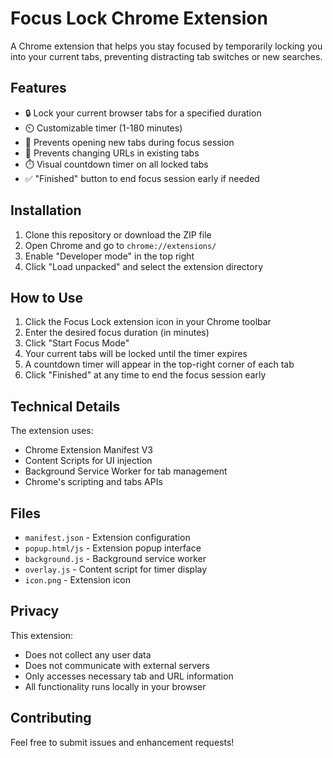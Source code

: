 # Focus Lock Chrome Extension

A Chrome extension that helps you stay focused by temporarily locking you into your current tabs, preventing distracting tab switches or new searches.

## Features

- 🔒 Lock your current browser tabs for a specified duration
- ⏲️ Customizable timer (1-180 minutes)
- 🚫 Prevents opening new tabs during focus session
- 🎯 Prevents changing URLs in existing tabs
- ⏱️ Visual countdown timer on all locked tabs
- ✅ "Finished" button to end focus session early if needed

## Installation

1. Clone this repository or download the ZIP file
2. Open Chrome and go to `chrome://extensions/`
3. Enable "Developer mode" in the top right
4. Click "Load unpacked" and select the extension directory

## How to Use

1. Click the Focus Lock extension icon in your Chrome toolbar
2. Enter the desired focus duration (in minutes)
3. Click "Start Focus Mode"
4. Your current tabs will be locked until the timer expires
5. A countdown timer will appear in the top-right corner of each tab
6. Click "Finished" at any time to end the focus session early

## Technical Details

The extension uses:

- Chrome Extension Manifest V3
- Content Scripts for UI injection
- Background Service Worker for tab management
- Chrome's scripting and tabs APIs

## Files

- `manifest.json` - Extension configuration
- `popup.html/js` - Extension popup interface
- `background.js` - Background service worker
- `overlay.js` - Content script for timer display
- `icon.png` - Extension icon

## Privacy

This extension:

- Does not collect any user data
- Does not communicate with external servers
- Only accesses necessary tab and URL information
- All functionality runs locally in your browser

## Contributing

Feel free to submit issues and enhancement requests!
